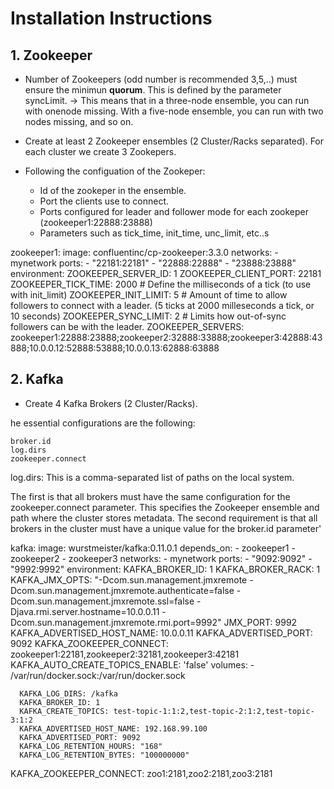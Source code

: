# Installation Instructions



## 1. Zookeeper

 - Number of Zookeepers (odd number is recommended 3,5,..) must ensure the minimun **quorum**. This is defined by the parameter syncLimit.
	-> This means that in a three-node ensemble, you can run with onenode missing. With a five-node ensemble, you can run with two nodes missing, and so on.
 - Create at least 2 Zookeeper ensembles (2 Cluster/Racks separated). For each cluster we create 3 Zookepers.
 
 - Following the configuation of the Zookeper:
 
	- Id of the zookeper in the ensemble.
	- Port the clients use to connect.
	- Ports configured for leader and follower mode for each zookeper (zookeeper1:22888:23888)
	- Parameters such as tick_time, init_time, unc_limit, etc..s
 
 zookeeper1:
    image: confluentinc/cp-zookeeper:3.3.0
    networks:
      - mynetwork
    ports:
      - "22181:22181"
      - "22888:22888"
      - "23888:23888"
    environment:
      ZOOKEEPER_SERVER_ID: 1
      ZOOKEEPER_CLIENT_PORT: 22181
      ZOOKEEPER_TICK_TIME: 2000  # Define the milliseconds of a tick (to use with init_limit)
      ZOOKEEPER_INIT_LIMIT: 5	 # Amount of time to allow followers to connect with a leader. (5 ticks at 2000 milleseconds a tick, or 10 seconds)
      ZOOKEEPER_SYNC_LIMIT: 2    # Limits how out-of-sync followers can be with the leader.
      ZOOKEEPER_SERVERS: zookeeper1:22888:23888;zookeeper2:32888:33888;zookeeper3:42888:43888;10.0.0.12:52888:53888;10.0.0.13:62888:63888


## 2. Kafka


- Create 4 Kafka Brokers (2 Cluster/Racks).

he essential configurations are the following:

    broker.id
    log.dirs
    zookeeper.connect 
	
log.dirs: This is a comma-separated list of paths on the local system.

The first is that all brokers must have the same configuration for the zookeeper.connect parameter. This specifies the Zookeeper ensemble and path where the cluster stores metadata. The second requirement is that all brokers in the cluster must have a unique value for the broker.id parameter'

  kafka:
    image: wurstmeister/kafka:0.11.0.1
    depends_on:
     - zookeeper1
     - zookeeper2
     - zookeeper3
    networks:
      - mynetwork
    ports:
      - "9092:9092"
      - "9992:9992"
    environment:
      KAFKA_BROKER_ID: 1
      KAFKA_BROKER_RACK: 1
      KAFKA_JMX_OPTS: "-Dcom.sun.management.jmxremote -Dcom.sun.management.jmxremote.authenticate=false -Dcom.sun.management.jmxremote.ssl=false -Djava.rmi.server.hostname=10.0.0.11 -Dcom.sun.management.jmxremote.rmi.port=9992"
      JMX_PORT: 9992
      KAFKA_ADVERTISED_HOST_NAME: 10.0.0.11
      KAFKA_ADVERTISED_PORT: 9092
      KAFKA_ZOOKEEPER_CONNECT: zookeeper1:22181,zookeeper2:32181,zookeeper3:42181
      KAFKA_AUTO_CREATE_TOPICS_ENABLE: 'false'
    volumes:
      - /var/run/docker.sock:/var/run/docker.sock
	  
	  
	  
	  KAFKA_LOG_DIRS: /kafka
      KAFKA_BROKER_ID: 1
      KAFKA_CREATE_TOPICS: test-topic-1:1:2,test-topic-2:1:2,test-topic-3:1:2
      KAFKA_ADVERTISED_HOST_NAME: 192.168.99.100
      KAFKA_ADVERTISED_PORT: 9092
      KAFKA_LOG_RETENTION_HOURS: "168"
      KAFKA_LOG_RETENTION_BYTES: "100000000"
KAFKA_ZOOKEEPER_CONNECT: zoo1:2181,zoo2:2181,zoo3:2181